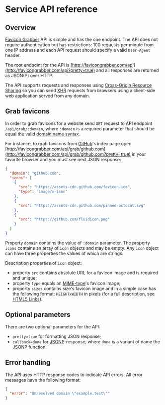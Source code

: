 # Service API reference

## Overview

[Favicon Grabber](http://favicongrabber.com/) API is simple and has the one endpoint. The API does not require authentication but has restrictions: 100 requests per minute from one IP address and each API request should specify a valid `User-Agent` header.

The root endpoint for the API is [http://favicongrabber.com/api](http://favicongrabber.com/api?pretty=true) and all responses are returned as JSON(P) over HTTP.

The API supports requests and responses using [Cross-Origin Resource Sharing](https://en.wikipedia.org/wiki/Cross-origin_resource_sharing) so you can send [XHR](https://en.wikipedia.org/wiki/XMLHttpRequest) requests from browsers using a client-side web application served from any domain.

## Grab favicons

In order to grab favicons for a website send `GET` request to API endpoint `/api/grab/:domain`, where `:domain` is a required parameter that should be equal the valid [domain name syntax](https://en.wikipedia.org/wiki/Domain_Name_System#Domain_name_syntax). 

For instance, to grab favicons from [GitHub](https://github.com/)'s index page open [http://favicongrabber.com/api/grab/github.com](http://favicongrabber.com/api/grab/github.com?pretty=true) in your favorite browser and you must see next JSON response:

```json
{
  "domain": "github.com",
  "icons": [
    {
      "src": "https://assets-cdn.github.com/favicon.ico",
      "type": "image/x-icon"
    },
    {
      "src": "https://assets-cdn.github.com/pinned-octocat.svg"
    },
    {
      "src": "https://github.com/fluidicon.png"
    }
  ]
}
```

Property `domain` contains the value of `:domain` parameter. The property `icons` contains an array of `icon` objects and may be empty. Any `icon` object can have three properties the values of which are strings.

Description properties of `icon` object:

* property `src` contains absolute URL for a favicon image and is required and unique;
* property `type` equals an [MIME-type](https://en.wikipedia.org/wiki/Media_type)'s favicon image;
* property `sizes` contains size's favicon image and in a simple case has the following format: `HEIGHTxWIDTH` in pixels (for a full description, see [HTML5 Links](https://www.w3.org/TR/2011/WD-html5-20110113/links.html#attr-link-sizes)). 

## Optional parameters

There are two optional parameters for the API:

* `pretty=true` for formatting JSON response;
* `callback=done` for [JSONP](https://en.wikipedia.org/wiki/JSONP)-response, where `done` is a variant of name the JSONP function.

## Error handling

The API uses HTTP response codes to indicate API errors. All error messages have the following format:

```json
{
  "error": "Unresolved domain \"example.test\""
}
```

